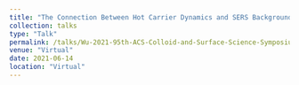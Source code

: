 ```yaml
---
title: "The Connection Between Hot Carrier Dynamics and SERS Background"
collection: talks
type: "Talk"
permalink: /talks/Wu-2021-95th-ACS-Colloid-and-Surface-Science-Symposium
venue: "Virtual"
date: 2021-06-14
location: "Virtual"
---
```



